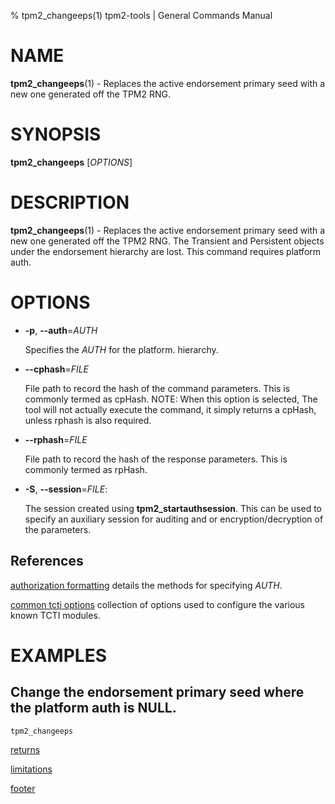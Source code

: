 % tpm2_changeeps(1) tpm2-tools | General Commands Manual

# NAME

**tpm2_changeeps**(1) - Replaces the active endorsement primary seed with a new
one generated off the TPM2 RNG.

# SYNOPSIS

**tpm2_changeeps** [*OPTIONS*]

# DESCRIPTION

**tpm2_changeeps**(1) - Replaces the active endorsement primary seed with a new
one generated off the TPM2 RNG. The Transient and Persistent objects under the
endorsement hierarchy are lost. This command requires platform auth.

# OPTIONS

  * **-p**, **\--auth**=_AUTH_

    Specifies the _AUTH_ for the platform. hierarchy.

  * **\--cphash**=_FILE_

    File path to record the hash of the command parameters. This is commonly
    termed as cpHash. NOTE: When this option is selected, The tool will not
    actually execute the command, it simply returns a cpHash, unless rphash
    is also required.

  * **\--rphash**=_FILE_

    File path to record the hash of the response parameters. This is commonly
    termed as rpHash.

  * **-S**, **\--session**=_FILE_:

    The session created using **tpm2_startauthsession**. This can be used to
    specify an auxiliary session for auditing and or encryption/decryption of
    the parameters.

## References

[authorization formatting](common/authorizations.md) details the methods for
specifying _AUTH_.

[common tcti options](common/tcti.md) collection of options used to configure
the various known TCTI modules.

# EXAMPLES

## Change the endorsement primary seed where the platform auth is NULL.
```bash
tpm2_changeeps
```

[returns](common/returns.md)

[limitations](common/policy-limitations.md)

[footer](common/footer.md)
